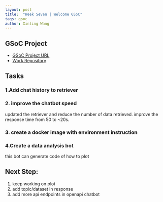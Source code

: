 ```yaml
---
layout: post
title:  "Week Seven | Welcome GSoC"
tags: gsoc
author: Xinling Wang
---
```


## GSoC Project

- [GSoC Project URL](https://summerofcode.withgoogle.com/programs/2024/projects/5PYvMkWW)
- [Work Repository](https://github.com/cannin/gsoc_2024_cbioportal_chatbot)

## Tasks

### 1.Add chat history to retriever

### 2. improve the chatbot speed

updated the retriever and reduce the number of data retrieved. 
improve the response time from 50 to ~20s.

### 3. create a docker image with environment instruction

### 4.Create a data analysis bot
this bot can generate code of how to plot

## Next Step:
1. keep working on plot
2. add topic/dataset in response
3. add more api endpoints in openapi chatbot
